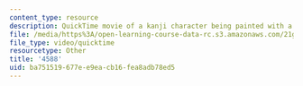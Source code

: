 ```yaml
---
content_type: resource
description: QuickTime movie of a kanji character being painted with a brush.
file: /media/https%3A/open-learning-course-data-rc.s3.amazonaws.com/21g-504-japanese-iv-spring-2009/ba751519677ee9eacb16fea8adb78ed5_4588.mov
file_type: video/quicktime
resourcetype: Other
title: '4588'
uid: ba751519-677e-e9ea-cb16-fea8adb78ed5
---
```


